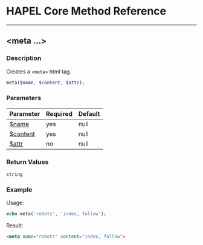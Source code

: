 # HAPEL Core Method Reference

---
## \<meta ...>


### Description

Creates a `<meta>` html tag.

```php
meta($name, $content, $attr);
```

### Parameters

| Parameter                            | Required  | Default |
|--------------------------------------|-----------|---------|
| [$name](../attributes/name.md)       | yes       | null    |
| [$content](../attributes/content.md) | yes       | null    |
| [$attr](../attributes/attr.md)       | no        | null    |


### Return Values

`string`


### Example

Usage:
```php
echo meta('robots', 'index, follow');
```
Result:
```html
<meta name="robots" content="index, follow">
```